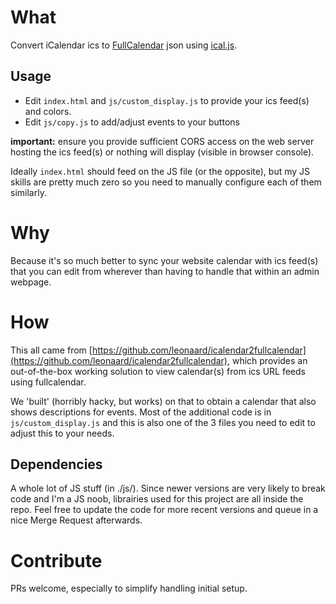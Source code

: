 # What
Convert iCalendar ics to [FullCalendar][0] json using [ical.js][1].

## Usage
- Edit `index.html` and `js/custom_display.js` to provide your ics feed(s) and colors.
- Edit `js/copy.js` to add/adjust events to your buttons

**important:** ensure you provide sufficient CORS access on the web server hosting the ics feed(s) or nothing will display (visible in browser console).

Ideally `index.html` should feed on the JS file (or the opposite), but my JS skills are pretty much zero so you need to manually configure each of them similarly.

# Why
Because it's so much better to sync your website calendar with ics feed(s) that you can edit from wherever than having to handle that within an admin webpage.

# How
This all came from [https://github.com/leonaard/icalendar2fullcalendar](https://github.com/leonaard/icalendar2fullcalendar), which provides an out-of-the-box working solution to view calendar(s) from ics URL feeds using fullcalendar.

We 'built' (horribly hacky, but works) on that to obtain a calendar that also shows descriptions for events. Most of the additional code is in `js/custom_display.js` and this is also one of the 3 files you need to edit to adjust this to your needs.

## Dependencies
A whole lot of JS stuff (in ./js/). Since newer versions are very likely to break code and I'm a JS noob, 
librairies used for this project are all inside the repo. Feel free to update the code for more
recent versions and queue in a nice Merge Request afterwards.


# Contribute
PRs welcome, especially to simplify handling initial setup.

[0]: http://fullcalendar.io/
[1]: https://mozilla-comm.github.io/ical.js/
